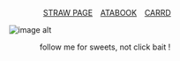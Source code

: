 
⠀⠀⠀⠀⠀⠀[STRAW PAGE](https://pbalim3.straw.page/) ⠀[ATABOOK](https://pbalim.atabook.org/)⠀ [CARRD](https://pbalim.carrd.co/)

![image alt](https://i.imgur.com/LmfQ9fS.jpeg)

⠀ ⠀⠀⠀⠀follow me for sweets, not click bait !
<!--
**5orrows/5orrows** is a ✨ _special_ ✨ repository because its `README.md` (this file) appears on your GitHub profile.

Here are some ideas to get you started:

- 🔭 I’m currently working on ...
- 🌱 I’m currently learning ...
- 👯 I’m looking to collaborate on ...
- 🤔 I’m looking for help with ...
- 💬 Ask me about ...
- 📫 How to reach me: ...
- 😄 Pronouns: ...
- ⚡ Fun fact: ...
-->
